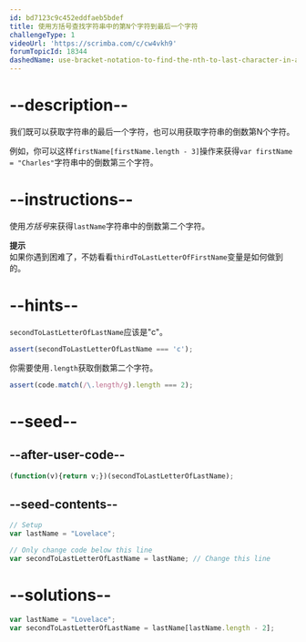 ```yaml
---
id: bd7123c9c452eddfaeb5bdef
title: 使用方括号查找字符串中的第N个字符到最后一个字符
challengeType: 1
videoUrl: 'https://scrimba.com/c/cw4vkh9'
forumTopicId: 18344
dashedName: use-bracket-notation-to-find-the-nth-to-last-character-in-a-string
---
```


# --description--

我们既可以获取字符串的最后一个字符，也可以用获取字符串的倒数第N个字符。

例如，你可以这样`firstName[firstName.length - 3]`操作来获得`var firstName = "Charles"`字符串中的倒数第三个字符。

# --instructions--

使用<dfn>方括号</dfn>来获得`lastName`字符串中的倒数第二个字符。

**提示**  
如果你遇到困难了，不妨看看`thirdToLastLetterOfFirstName`变量是如何做到的。

# --hints--

`secondToLastLetterOfLastName`应该是"c"。

```js
assert(secondToLastLetterOfLastName === 'c');
```

你需要使用`.length`获取倒数第二个字符。

```js
assert(code.match(/\.length/g).length === 2);
```

# --seed--

## --after-user-code--

```js
(function(v){return v;})(secondToLastLetterOfLastName);
```

## --seed-contents--

```js
// Setup
var lastName = "Lovelace";

// Only change code below this line
var secondToLastLetterOfLastName = lastName; // Change this line
```

# --solutions--

```js
var lastName = "Lovelace";
var secondToLastLetterOfLastName = lastName[lastName.length - 2];
```
